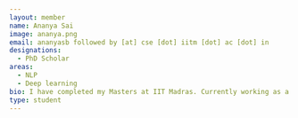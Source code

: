 ```yaml
---
layout: member
name: Ananya Sai
image: ananya.png
email: ananyasb followed by [at] cse [dot] iitm [dot] ac [dot] in
designations: 
  - PhD Scholar
areas:
  - NLP
  - Deep learning
bio: I have completed my Masters at IIT Madras. Currently working as a Project officer on dialogue evaluation systems and metrics at RBC-DSAI
type: student
---
```

